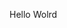 Hello Wolrd

























































































































































































































































































































































































































































































































































































































































































































































































































































































































